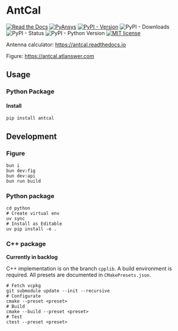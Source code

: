 # AntCal

[![Read the Docs](https://readthedocs.org/projects/antcal/badge/?version=latest)](https://antcal.readthedocs.io)
[![PyAnsys](https://img.shields.io/badge/Py-Ansys-ffc107.svg?logo=data:image/png;base64,iVBORw0KGgoAAAANSUhEUgAAABAAAAAQCAIAAACQkWg2AAABDklEQVQ4jWNgoDfg5mD8vE7q/3bpVyskbW0sMRUwofHD7Dh5OBkZGBgW7/3W2tZpa2tLQEOyOzeEsfumlK2tbVpaGj4N6jIs1lpsDAwMJ278sveMY2BgCA0NFRISwqkhyQ1q/Nyd3zg4OBgYGNjZ2ePi4rB5loGBhZnhxTLJ/9ulv26Q4uVk1NXV/f///////69du4Zdg78lx//t0v+3S88rFISInD59GqIH2esIJ8G9O2/XVwhjzpw5EAam1xkkBJn/bJX+v1365hxxuCAfH9+3b9/+////48cPuNehNsS7cDEzMTAwMMzb+Q2u4dOnT2vWrMHu9ZtzxP9vl/69RVpCkBlZ3N7enoDXBwEAAA+YYitOilMVAAAAAElFTkSuQmCC)](https://aedt.docs.pyansys.com)
[![PyPI - Version](https://img.shields.io/pypi/v/antcal?logo=pypi)](https://pypi.org/project/antcal)
![PyPI - Downloads](https://img.shields.io/pypi/dm/antcal?logo=pypi) ![PyPI - Status](https://img.shields.io/pypi/status/antcal?logo=pypi)
![PyPI - Python Version](https://img.shields.io/pypi/pyversions/antcal?logo=pypi)
[![MIT license](https://img.shields.io/pypi/l/antcal?logo=pypi)](https://opensource.org/licenses/MIT)

Antenna calculator: https://antcal.readthedocs.io

Figure: https://antcal.atlanswer.com

## Usage

### Python Package

#### Install

```shell
pip install antcal
```

## Development

### Figure

```shell
bun i
bun dev:fig
bun dev:api
bun run build
```

### Python package

```shell
cd python
# Create virtual env
uv sync
# Install as Editable
uv pip install -e .
```

### C++ package

**Currently in backlog**

C++ implementation is on the branch `cpplib`. A build environment is required. All presets are documented in `CMakePresets.json`.

```shell
# Fetch vcpkg
git submodule update --init --recursive
# Configurate
cmake --preset <preset>
# Build
cmake --build --preset <preset>
# Test
ctest --preset <preset>
```

